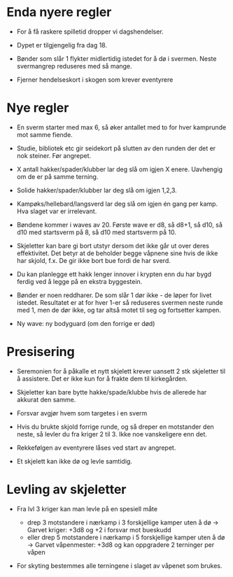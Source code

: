 # Enda nyere regler

* For å få raskere spilletid dropper vi dagshendelser.

* Dypet er tilgjengelig fra dag 18.

* Bønder som slår 1 flykter midlertidig istedet for å dø i svermen.
  Neste svermangrep reduseres med så mange.

* Fjerner hendelseskort i skogen som krever eventyrere

# Nye regler

* En sverm starter med max 6, så øker antallet med to for hver kamprunde mot
  samme fiende.

* Studie, bibliotek etc gir seidekort på slutten av den runden der det er nok
  steiner. Før angrepet.

* X antall hakker/spader/klubber lar deg slå om igjen X enere. Uavhengig om de
  er på samme terning.

* Solide hakker/spader/klubber lar deg slå om igjen 1,2,3.

* Kampøks/hellebard/langsverd lar deg slå om igjen én gang per kamp. Hva slaget
  var er irrelevant.

* Bøndene kommer i waves av 20. Første wave er d8, så d8+1, så d10, så d10 med
  startsverm på 8, så d10 med startsverm på 10.

* Skjeletter kan bare gi bort utstyr dersom det ikke går ut over deres effektivitet.
  Det betyr at de beholder begge våpnene sine hvis de ikke har skjold, f.x.
  De gir ikke bort bue fordi de har sverd.

* Du kan planlegge ett hakk lenger innover i krypten enn du har bygd ferdig ved
  å legge på en ekstra byggestein.

* Bønder er noen reddharer. De som slår 1 dør ikke - de løper for livet istedet.
  Resultatet er at for hver 1-er så reduseres svermen neste runde med 1, men de
  dør ikke, og tar altså motet til seg og fortsetter kampen.

* Ny wave: ny bodyguard (om den forrige er død)

# Presisering

* Seremonien for å påkalle et nytt skjelett krever uansett 2 stk skjeletter til
  å assistere. Det er ikke kun for å frakte dem til kirkegården.

* Skjeletter kan bare bytte hakke/spade/klubbe hvis de allerede har akkurat den
  samme.

* Forsvar avgjør hvem som targetes i en sverm

* Hvis du brukte skjold forrige runde, og så dreper en motstander den neste, så
  levler du fra kriger 2 til 3. Ikke noe vanskeligere enn det.

* Rekkefølgen av eventyrere låses ved start av angrepet.

* Et skjelett kan ikke dø og levle samtidig.

# Levling av skjeletter

* Fra lvl 3 kriger kan man levle på en spesiell måte
  - drep 3 motstandere i nærkamp i 3 forskjellige kamper uten å dø
    -> Garvet kriger: +3d8 og +2 i forsvar mot bueskudd
  - eller drep 5 motstandere i nærkamp i 5 forskjellige kamper uten å dø
    -> Garvet våpenmester: +3d8 og kan oppgradere 2 terninger per våpen

* For skyting bestemmes alle terningene i slaget av våpenet som brukes.
